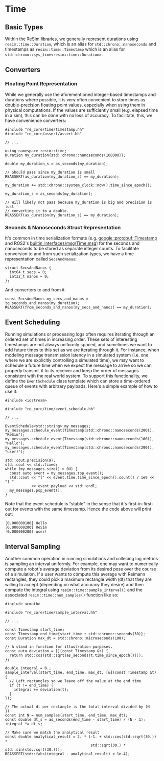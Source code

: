 # Time

## Basic Types

Within the ReSim libraries, we generally represent durations using
`resim::time::Duration`, which is an alias for `std::chrono::nanoseconds` and
timestamps as `resim::time::Timestamp` which is an alias for
`std::chrono::sys_time<resim::time::Duration>`. 


## Converters


### Floating Point Representation

While we generally use the aforementioned integer-based timestamps and
durations where possible, it is very often convenient to store times as
double-precision floating point values, especially when using them in physical
computations. If the values are sufficiently small (e.g. elapsed time in a
sim), this can be done with no loss of accuracy. To facilitate, this, we have
convenience converters:

```
#include "re_core/time/timestamp.hh"
#include "re_core/assert/assert.hh"

// ...

using namespace resim::time;
Duration my_duration{std::chrono::nanoseconds(10000U)};

double my_duration_s = as_seconds(my_duration);

// Should pass since my_duration is small
REASSERT(as_duration(my_duration_s) == my_duration);

my_duration += std::chrono::system_clock::now().time_since_epoch();

my_duration_s = as_seconds(my_duration);

// Will likely not pass because my_duration is big and precision is lost
// converting it to a double.
REASSERT(as_duration(my_duration_s) == my_duration);
```

### Seconds & Nanoseconds Struct Representation

It's common in time serialization formats (e.g.
[google::protobuf::Timestamp](https://github.com/protocolbuffers/protobuf/blob/main/src/google/protobuf/timestamp.proto)
and ROS2's
[builtin_interfaces/msg/Time.msg](https://github.com/ros2/rcl_interfaces/blob/master/builtin_interfaces/msg/Time.msg))
for the seconds and nanoseconds to be stored as separate integer counts. To
facilitate conversion to and from such serialization types, we have a time
representation called `SecsAndNanos`:

```
struct SecsAndNanos {
  int64_t secs = 0;
  int32_t nanos = 0;
};
```

And converters to and from it:

```
const SecsAndNanos my_secs_and_nanos = to_seconds_and_nanos(my_duration);
REASSERT(from_seconds_and_nanos(my_secs_and_nanos) == my_duration);
```

## Event Scheduling

Running simulations or processing logs often requires iterating through an
ordered set of times in increasing order. These sets of interesting timestamps
are not always uniformly spaced, and sometimes we want to add future times to
this set as we are iterating through it. For instance, when modeling message
transmission latency in a simulated system (i.e. one where we are explicitly
controlling a simulated time), we may want to schedule a future time when we
expect the message to arrive so we can properly transmit it to its receiver and
keep the order of messages consistent with the real world system. To support
this functionality, we define the `EventSchedule` class template which can
store a time-ordered queue of events with arbitrary payloads. Here's a simple
example of how to use it:

```
#include <iostream>

#include "re_core/time/event_schedule.hh"

// ...

EventSchedule<std::string> my_messages;
my_messages.schedule_event(Timestamp(std::chrono::nanoseconds(200)), "ReSim");
my_messages.schedule_event(Timestamp(std::chrono::nanoseconds(100)), "Hello");
my_messages.schedule_event(Timestamp(std::chrono::nanoseconds(200)), "user!");

std::cout.precision(9);
std::cout << std::fixed;
while (my_messages.size() > 0U) {
  const auto event = my_messages.top_event();
  std::cout << "[" << event.time.time_since_epoch().count() / 1e9 << "] "
            << event.payload << std::endl;
  my_messages.pop_event();
}
```

Note that the event schedule is "stable" in the sense that it's
first-in-first-out for events with the same timestamp. Hence the code above will print out:

```
[0.000000100] Hello
[0.000000200] ReSim
[0.000000200] user!
```

## Interval Sampling

Another common operation in running simulations and collecing log metrics is
sampling an interval uniformly. For example, one may want to numerically
compute a robot's average deviation from its desired pose over the course of a
simulation. If a user wants to compute this average with Reimann rectangles,
they could pick a maximum rectangle width (dt) that they are willing to accept
(depending on what accuracy they desire) and then compute the integral using
`resim::time::sample_interval()` and the associated
`resim::time::num_samples()` function like so:

```
#include <cmath>

#include "re_core/time/sample_interval.hh"

// ...

const Timestamp start_time;
const Timestamp end_time{start_time + std::chrono::seconds(30)};
const Duration max_dt = std::chrono::microseconds(100);

// A stand in function for illustration purposes.
const auto deviation = [](const Timestamp &t) {
  return std::cos(std::sqrt(as_seconds(t.time_since_epoch())));
};

double integral = 0.;
sample_interval(start_time, end_time, max_dt, [&](const Timestamp &t) {
  // Left rectangles so we leave off the value at the end time
  if (t != end_time) {
    integral += deviation(t);
  }
});

// The actual dt per rectangle is the total interval divided by (N - 1)
const int N = num_samples(start_time, end_time, max_dt);
const double dt_s = as_seconds(end_time - start_time) / (N - 1);
integral *= dt_s;

// Make sure we match the analytical result
const double analytical_result = 2. * (-1. + std::cos(std::sqrt(30.)) +
                                       std::sqrt(30.) * std::sin(std::sqrt(30.)));
REASSERT(std::fabs(integral - analytical_result) < 1e-4);
```
